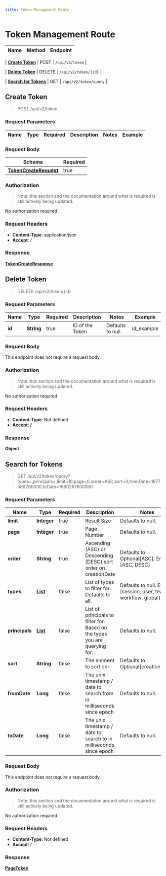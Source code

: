 ```yaml
---
title: Token Management Route
---
```


# Token Management Route




| Name | Method | Endpoint |
|------------- | ------------- | -------------|

| [**Create Token**](#createToken) | POST | `/api/v2/token` |

| [**Delete Token**](#deleteToken) | DELETE | `/api/v2/token/{id}` |

| [**Search for Tokens**](#query1) | GET | `/api/v2/token/query` |


<a name="createToken"></a>

## **Create Token**

> POST /api/v2/token


### Request Parameters


| Name | Type | Required | Description | Notes | Example |
| ---- | ---- | -------- | ----------- | --- |---|

### Request Body
| Schema | Required | 
| ------ | --- | 
| [**TokenCreateRequest**](../Models/TokenCreateRequest) | true |


### Authorization

> Note: this section and the documentation around what is required is still actively being updated.

No authorization required

### Request Headers

- **Content-Type**: application/json
- **Accept**: */*

### Response

[**TokenCreateResponse**](../Models/TokenCreateResponse.md)

<a name="deleteToken"></a>

## **Delete Token**

> DELETE /api/v2/token/{id}


### Request Parameters


| Name | Type | Required | Description | Notes | Example |
| ---- | ---- | -------- | ----------- | --- |---|
| **id** | **String** | true | ID of the Token | Defaults to null. | id_example

### Request Body
This endpoint does not require a request body.

### Authorization

> Note: this section and the documentation around what is required is still actively being updated.

No authorization required

### Request Headers

- **Content-Type**: Not defined
- **Accept**: */*

### Response

**Object**

<a name="query1"></a>

## **Search for Tokens**

> GET /api/v2/token/query?types=,principals=,limit=10,page=0,order=ASC,sort=0,fromDate=1677589200000,toDate=1680267600000


### Request Parameters


| Name | Type | Required | Description | Notes | Example |
| ---- | ---- | -------- | ----------- | --- |---|
| **limit** | **Integer** | true | Result Size | Defaults to null. | 10
| **page** | **Integer** | true | Page Number | Defaults to null. | 0
| **order** | **String** | true | Ascending (ASC) or Descending (DESC) sort order on creationDate | Defaults to Optional[ASC]. Enum: [ASC, DESC] | ASC
| **types** | [**List**](../Models/String) | false | List of types to filter for. Defaults to all. | Defaults to null. Enum: [session, user, team, workflow, global] | 
| **principals** | [**List**](../Models/String) | false | List of principals to filter for. Based on the types you are querying for. | Defaults to null. | 
| **sort** | **String** | false | The element to sort onr | Defaults to Optional[creationDate]. | 0
| **fromDate** | **Long** | false | The unix timestamp / date to search from in milliseconds since epoch | Defaults to null. | 1677589200000
| **toDate** | **Long** | false | The unix timestamp / date to search to in milliseconds since epoch | Defaults to null. | 1680267600000

### Request Body
This endpoint does not require a request body.

### Authorization

> Note: this section and the documentation around what is required is still actively being updated.

No authorization required

### Request Headers

- **Content-Type**: Not defined
- **Accept**: */*

### Response

[**PageToken**](../Models/PageToken.md)

